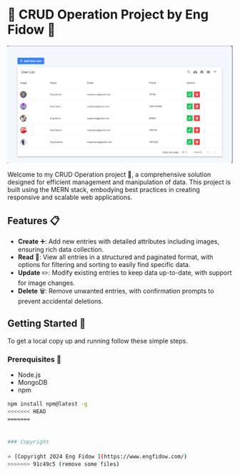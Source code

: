 # 🌟 CRUD Operation Project by Eng Fidow 🌟


![Project Preview](pre.png)


Welcome to my CRUD Operation project 🚀, a comprehensive solution designed for efficient management and manipulation of data. This project is built using the MERN stack, embodying best practices in creating responsive and scalable web applications.

## Features 📋

- **Create** ➕: Add new entries with detailed attributes including images, ensuring rich data collection.
- **Read** 📖: View all entries in a structured and paginated format, with options for filtering and sorting to easily find specific data.
- **Update** ✏️: Modify existing entries to keep data up-to-date, with support for image changes.
- **Delete** 🗑️: Remove unwanted entries, with confirmation prompts to prevent accidental deletions.

## Getting Started 🚀

To get a local copy up and running follow these simple steps.

### Prerequisites 📝

- Node.js
- MongoDB
- npm

```bash
npm install npm@latest -g
<<<<<<< HEAD
=======


### Copyright 

⭐️ [Copyright 2024 Eng Fidow ](https://www.engfidow.com/)
>>>>>>> 91c49c5 (remove some files)
